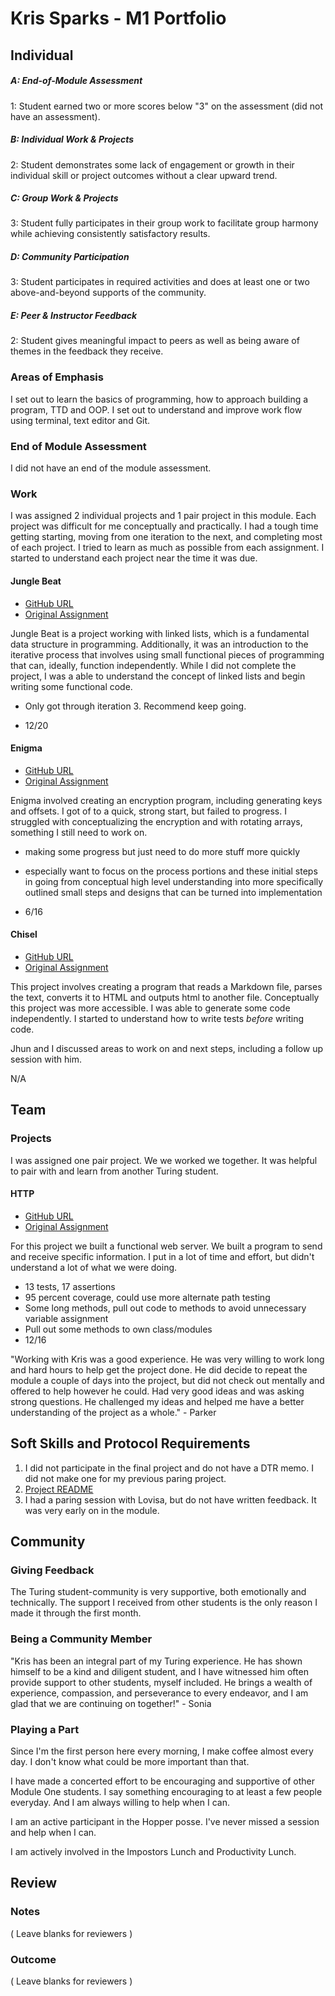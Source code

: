 # Kris Sparks - M1 Portfolio

## Individual

##### A: End-of-Module Assessment  
1: Student earned two or more scores below "3" on the assessment (did not have an assessment).
##### B: Individual Work & Projects
2: Student demonstrates some lack of engagement or growth in their individual skill or project outcomes without a clear upward trend.  
##### C: Group Work & Projects  
3: Student fully participates in their group work to facilitate group harmony while achieving consistently satisfactory results.  
##### D: Community Participation  
3: Student participates in required activities and does at least one or two above-and-beyond supports of the community.  
##### E: Peer & Instructor Feedback  
2: Student gives meaningful impact to peers as well as being aware of themes in the feedback they receive.

### Areas of Emphasis

I set out to learn the basics of programming, how to approach building a program, TTD and OOP. I set out to understand and improve work flow using terminal, text editor and Git.

### End of Module Assessment

I did not have an end of the module assessment.

### Work

I was assigned 2 individual projects and 1 pair project in this module. Each project was difficult for me conceptually and practically. I had a tough time getting starting, moving from one iteration to the next, and completing most of each project. I tried to learn as much as possible from each assignment. I started to understand each project near the time it was due.

#### Jungle Beat

* [GitHub URL](https://github.com/kbs5280/jungle_beats)
* [Original Assignment](https://github.com/turingschool/curriculum/blob/master/source/projects/jungle_beat.markdown)

Jungle Beat is a project working with linked lists, which is a fundamental data structure in programming. Additionally, it was an introduction to the iterative process that involves using small functional pieces of programming that can, ideally, function independently. While I did not complete the project, I was a able to understand the concept of linked lists and begin writing some functional code.

* Only got through iteration 3. Recommend keep going.

* 12/20

#### Enigma

* [GitHub URL](https://github.com/kbs5280/enigma)
* [Original Assignment](https://github.com/turingschool/curriculum/blob/master/source/projects/enigma.markdown)

Enigma involved creating an encryption program, including generating keys and offsets. I got of to a quick, strong start, but failed to progress. I struggled with conceptualizing the encryption and with rotating arrays, something I still need to work on.

* making some progress but just need to do more stuff more quickly
* especially want to focus on the process portions and these initial steps in going from conceptual high level understanding into more specifically outlined small steps and designs that can be turned into implementation

* 6/16

#### Chisel

* [GitHub URL](https://github.com/kbs5280/chisel)
* [Original Assignment](https://github.com/turingschool/curriculum/blob/master/source/projects/chisel.markdown)

This project involves creating a program that reads a Markdown file, parses the text, converts it to HTML and outputs html to another file. Conceptually this project was more accessible. I was able to generate some code independently. I started to understand how to write tests *before* writing code.

Jhun and I discussed areas to work on and next steps, including a follow up session with him.

N/A

## Team

### Projects

I was assigned one pair project. We we worked we together. It was helpful to pair with and learn from another Turing student.

#### HTTP

* [GitHub URL](https://github.com/ExCaelum/http_you_know_me)
* [Original Assignment](https://github.com/turingschool/curriculum/blob/master/source/projects/http_yeah_you_know_me.markdown)

For this project we built a functional web server. We built a program to send and receive specific information. I put in a lot of time and effort, but didn't understand a lot of what we were doing.

* 13 tests, 17 assertions
* 95 percent coverage, could use more alternate path testing
* Some long methods, pull out code to methods to avoid unnecessary        variable assignment
* Pull out some methods to own class/modules
* 12/16

"Working with Kris was a good experience. He was very willing to work long and hard hours to help get the project done. He did decide to repeat the module a couple of days into the project, but did not check out mentally and offered to help however he could. Had very good ideas and was asking strong questions. He challenged my ideas and helped me have a better understanding of the project as a whole." - Parker

## Soft Skills and Protocol Requirements

1. I did not participate in the final project and do not have a DTR memo. I did not make one for my previous paring project.
2. [Project README](https://github.com/kbs5280/chisel/blob/master/README.md)
3. I had a paring session with Lovisa, but do not have written feedback. It was very early on in the module.

## Community

### Giving Feedback

The Turing student-community is very supportive, both emotionally and technically.  The support I received from other students is the only reason I made it through the first month.

### Being a Community Member

"Kris has been an integral part of my Turing experience. He has shown himself to be a kind and diligent student, and I have witnessed him often provide support to other students, myself included. He brings a wealth of experience, compassion, and perseverance to every endeavor, and I am glad that we are continuing on together!" - Sonia

### Playing a Part

Since I'm the first person here every morning, I make coffee almost every day. I don't know what could be more important than that.

I have made a concerted effort to be encouraging and supportive of other Module One students. I say something encouraging to at least a few people everyday. And I am always willing to help when I can.

I am an active participant in the Hopper posse. I've never missed a session and help when I can.

I am actively involved in the Impostors Lunch and Productivity Lunch.

## Review

### Notes

( Leave blanks for reviewers )

### Outcome

( Leave blanks for reviewers )
